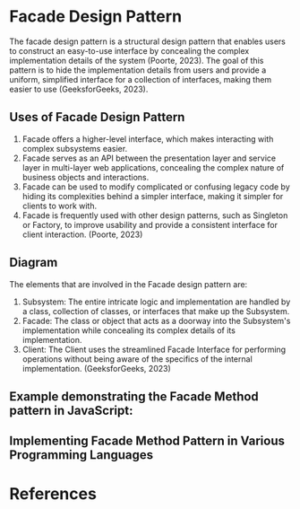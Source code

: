 # Facade Design Pattern
The facade design pattern is a structural design pattern that enables users to construct an easy-to-use interface by concealing the complex implementation details of the system (Poorte, 2023). The goal of this pattern is to hide the implementation details from users and provide a uniform, simplified interface for a collection of interfaces, making them easier to use (GeeksforGeeks, 2023).

## Uses of Facade Design Pattern
1. Facade offers a higher-level interface, which makes interacting with complex subsystems easier.
2. Facade serves as an API between the presentation layer and service layer in multi-layer web applications, concealing the complex nature of business objects and interactions.
3. Facade can be used to modify complicated or confusing legacy code by hiding its complexities behind a simpler interface, making it simpler for clients to work with.
4. Facade is frequently used with other design patterns, such as Singleton or Factory, to improve usability and provide a consistent interface for client interaction.
(Poorte, 2023)

## Diagram

The elements that are involved in the Facade design pattern are:
1. Subsystem: The entire intricate logic and implementation are handled by a class, collection of classes, or interfaces that make up the Subsystem.
2. Facade: The class or object that acts as a doorway into the Subsystem's implementation while concealing its complex details of its implementation.
3. Client: The Client uses the streamlined Facade Interface for performing operations without being aware of the specifics of the internal implementation.
(GeeksforGeeks, 2023)

## Example demonstrating the Facade Method pattern in JavaScript:


## Implementing Facade Method Pattern in Various Programming Languages

# References